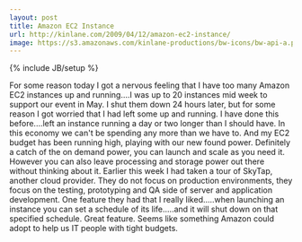 ```yaml
---
layout: post
title: Amazon EC2 Instance
url: http://kinlane.com/2009/04/12/amazon-ec2-instance/
image: https://s3.amazonaws.com/kinlane-productions/bw-icons/bw-api-a.png
---
```

{% include JB/setup %}
For some reason today I got a nervous feeling that I have too many Amazon EC2 instances up and running....I was up to 20 instances mid week to support our event in May. I shut them down 24 hours later, but for some reason I got worried that I had left some up and running.
I have done this before....left an instance running a day or two longer than I should have. In this economy we can't be spending any more than we have to. And my EC2 budget has been running high, playing with our new found power.
Definitely a catch of the on demand power, you can launch and scale as you need it. However you can also leave processing and storage power out there without thinking about it.
Earlier this week I had taken a tour of SkyTap, another cloud provider. They do not focus on production environments, they focus on the testing, prototyping and QA side of server and application development.
One feature they had that I really liked.....when launching an instance you can set a schedule of its life.....and it will shut down on that specified schedule.
Great feature. Seems like something Amazon could adopt to help us IT people with tight budgets.
